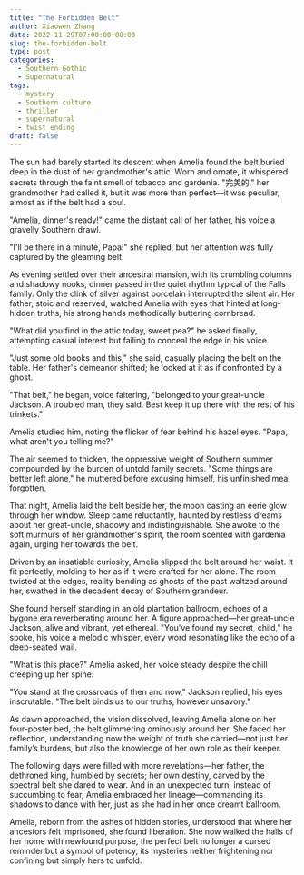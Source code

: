 ```yaml
---
title: "The Forbidden Belt"
author: Xiaowen Zhang
date: 2022-11-29T07:00:00+08:00
slug: the-forbidden-belt
type: post
categories:
  - Southern Gothic
  - Supernatural
tags:
  - mystery
  - Southern culture
  - thriller
  - supernatural
  - twist ending
draft: false
---
```


The sun had barely started its descent when Amelia found the belt buried deep in the dust of her grandmother's attic. Worn and ornate, it whispered secrets through the faint smell of tobacco and gardenia. "完美的," her grandmother had called it, but it was more than perfect—it was peculiar, almost as if the belt had a soul.

"Amelia, dinner's ready!" came the distant call of her father, his voice a gravelly Southern drawl.

"I'll be there in a minute, Papa!" she replied, but her attention was fully captured by the gleaming belt.

As evening settled over their ancestral mansion, with its crumbling columns and shadowy nooks, dinner passed in the quiet rhythm typical of the Falls family. Only the clink of silver against porcelain interrupted the silent air. Her father, stoic and reserved, watched Amelia with eyes that hinted at long-hidden truths, his strong hands methodically buttering cornbread.

"What did you find in the attic today, sweet pea?" he asked finally, attempting casual interest but failing to conceal the edge in his voice.

"Just some old books and this," she said, casually placing the belt on the table. Her father's demeanor shifted; he looked at it as if confronted by a ghost.

"That belt," he began, voice faltering, "belonged to your great-uncle Jackson. A troubled man, they said. Best keep it up there with the rest of his trinkets."

Amelia studied him, noting the flicker of fear behind his hazel eyes. "Papa, what aren't you telling me?"

The air seemed to thicken, the oppressive weight of Southern summer compounded by the burden of untold family secrets. "Some things are better left alone," he muttered before excusing himself, his unfinished meal forgotten.

That night, Amelia laid the belt beside her, the moon casting an eerie glow through her window. Sleep came reluctantly, haunted by restless dreams about her great-uncle, shadowy and indistinguishable. She awoke to the soft murmurs of her grandmother's spirit, the room scented with gardenia again, urging her towards the belt.

Driven by an insatiable curiosity, Amelia slipped the belt around her waist. It fit perfectly, molding to her as if it were crafted for her alone. The room twisted at the edges, reality bending as ghosts of the past waltzed around her, swathed in the decadent decay of Southern grandeur.

She found herself standing in an old plantation ballroom, echoes of a bygone era reverberating around her. A figure approached—her great-uncle Jackson, alive and vibrant, yet ethereal. "You've found my secret, child," he spoke, his voice a melodic whisper, every word resonating like the echo of a deep-seated wail.

"What is this place?" Amelia asked, her voice steady despite the chill creeping up her spine.

"You stand at the crossroads of then and now," Jackson replied, his eyes inscrutable. "The belt binds us to our truths, however unsavory."

As dawn approached, the vision dissolved, leaving Amelia alone on her four-poster bed, the belt glimmering ominously around her. She faced her reflection, understanding now the weight of truth she carried—not just her family’s burdens, but also the knowledge of her own role as their keeper.

The following days were filled with more revelations—her father, the dethroned king, humbled by secrets; her own destiny, carved by the spectral belt she dared to wear. And in an unexpected turn, instead of succumbing to fear, Amelia embraced her lineage—commanding its shadows to dance with her, just as she had in her once dreamt ballroom.

Amelia, reborn from the ashes of hidden stories, understood that where her ancestors felt imprisoned, she found liberation. She now walked the halls of her home with newfound purpose, the perfect belt no longer a cursed reminder but a symbol of potency, its mysteries neither frightening nor confining but simply hers to unfold.